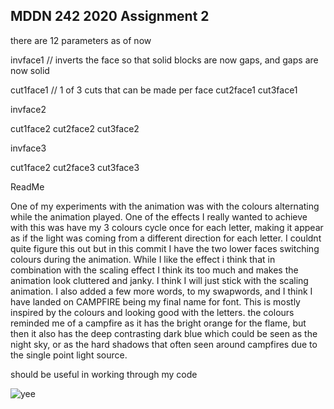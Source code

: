 ## MDDN 242 2020 Assignment 2

there are 12 parameters as of now

invface1 // inverts the face so that solid blocks are now gaps, and gaps are now solid

cut1face1 // 1 of 3 cuts that can be made per face
cut2face1
cut3face1

invface2

cut1face2
cut2face2
cut3face2

invface3

cut1face2
cut2face3
cut3face3


ReadMe

One of my experiments with the animation was with the colours alternating while the animation played. One of the effects I really wanted to achieve with this was have my 3 colours cycle once for each letter, making it appear as if the light was coming from a different direction for each letter. I couldnt quite figure this out but in this commit I have the two lower faces switching colours during the animation. While I like the effect i think that in combination with the scaling effect I think its too much and makes the animation look cluttered and janky. I think I will just stick with the scaling animation. I also added a few more words, to my swapwords, and I think I have landed on CAMPFIRE being my final name for font. This is mostly inspired by the colours and looking good with the letters. the colours reminded me of a campfire as it has the bright orange for the flame, but then it also has the deep contrasting dark blue which could be seen as the night sky, or as the hard shadows that often seen around campfires due to the single point light source.

should be useful in working through my code

![yee](https://i.imgur.com/oVm7yCP.jpg)
